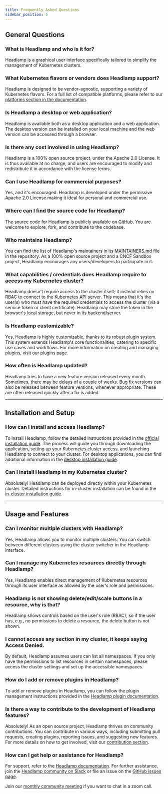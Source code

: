 ```yaml
---
title: Frequently Asked Questions
sidebar_position: 5
---
```


## General Questions

### What is Headlamp and who is it for?

Headlamp is a graphical user interface specifically tailored to simplify the management of Kubernetes clusters.

### What Kubernetes flavors or vendors does Headlamp support?

Headlamp is designed to be vendor-agnostic, supporting a variety of Kubernetes flavors. For a full list of compatible platforms, please refer to our [platforms section in the documentation](./platforms.md).

### Is Headlamp a desktop or web application?

Headlamp is available both as a desktop application and a web application. The desktop version can be installed on your local machine and the web version can be accessed through a browser.

### Is there any cost involved in using Headlamp?

Headlamp is a 100% open source project, under the Apache 2.0 License. It is thus available at no charge, and users are encouraged to modify and redistribute it in accordance with the license terms.

### Can I use Headlamp for commercial purposes?

Yes, and it's encouraged. Headlamp is developed under the permissive Apache 2.0 License making it ideal for personal and commercial use.

### Where can I find the source code for Headlamp?

The source code for Headlamp is publicly available on [GitHub](https://github.com/kubernetes-sigs/headlamp). You are welcome to explore, fork, and contribute to the codebase.

### Who maintains Headlamp?

You can find the list of Headlamp's maintainers in its [MAINTAINERS.md](https://github.com/kubernetes-sigs/headlamp/blob/main/MAINTAINERS.md) file in the repository. As a 100% open source project and a CNCF Sandbox project, Headlamp encourages any users/developers to participate in it.

### What capabilities / credentials does Headlamp require to access my Kubernetes cluster?

Headlamp doesn't require access to the cluster itself; it instead relies on RBAC to connect to the Kubernetes API server. This means that it's the user(s) who must have the required credentials to access the cluster (via a service token or client certificate). Headlamp may store the token in the browser's local storage, but never in its backend/server.

### Is Headlamp customizable?

Yes, Headlamp is highly customizable, thanks to its robust plugin system. This system extends Headlamp's core functionalities, catering to specific use cases and workflows. For more information on creating and managing plugins, visit our [plugins page](./development/plugins/building.md).

### How often is Headlamp updated?

Headlamp tries to have a new feature version released every month. Sometimes, there may be delays of a couple of weeks. Bug fix versions can also be released between feature versions, whenever appropriate. These are often released quickly after a fix is added.

---

## Installation and Setup

### How can I install and access Headlamp?

To install Headlamp, follow the detailed instructions provided in the [official installation guide](./installation/index.mdx). The process will guide you through downloading the application, setting up your Kubernetes cluster access, and launching Headlamp to connect to your cluster. For desktop applications, you can find additional information in the [desktop installation guide](./installation/desktop/index.mdx).

### Can I install Headlamp in my Kubernetes cluster?

Absolutely! Headlamp can be deployed directly within your Kubernetes cluster. Detailed instructions for in-cluster installation can be found in the [in-cluster installation guide](./installation/in-cluster/index.md).

---

## Usage and Features

### Can I monitor multiple clusters with Headlamp?

Yes, Headlamp allows you to monitor multiple clusters. You can switch between different clusters using the cluster switcher in the Headlamp interface.

### Can I manage my Kubernetes resources directly through Headlamp?

Yes, Headlamp enables direct management of Kubernetes resources through its user interface as allowed by the user's role and permissions.

### Headlamp is not showing delete/edit/scale buttons in a resource, why is that?

Headlamp shows controls based on the user's role (RBAC), so if the user has, e.g., no permissions to delete a resource, the delete button is not shown.

### I cannot access any section in my cluster, it keeps saying Access Denied.

By default, Headlamp assumes users can list all namespaces. If you only have the permissions to list resources in certain namespaces, please access the cluster settings and set up the accessible namespaces.

### How do I add or remove plugins in Headlamp?

To add or remove plugins in Headlamp, you can follow the plugin management instructions provided in the [Headlamp plugin documentation](./development/plugins/index.md).

### Is there a way to contribute to the development of Headlamp features?

Absolutely! As an open source project, Headlamp thrives on community contributions. You can contribute in various ways, including submitting pull requests, creating plugins, reporting issues, and suggesting new features. For more details on how to get involved, visit our [contribution section](./contributing.md).

### How can I get help or assistance for Headlamp?

For support, refer to the [Headlamp documentation](./development/index.md). For further assistance, join the [Headlamp community on Slack](https://kubernetes.slack.com/messages/headlamp) or file an issue on the [GitHub issues page](https://github.com/kubernetes-sigs/headlamp/issues).

Join our [monthly community meeting](https://zoom-lfx.platform.linuxfoundation.org/meetings/headlamp) if you want to chat in a zoom call.
